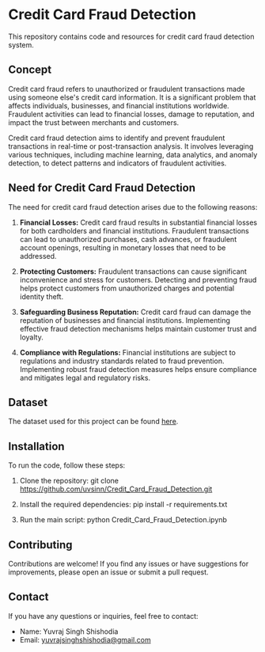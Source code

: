 # Credit Card Fraud Detection

This repository contains code and resources for credit card fraud detection system.

## Concept

Credit card fraud refers to unauthorized or fraudulent transactions made using someone else's credit card information. It is a significant problem that affects individuals, businesses, and financial institutions worldwide. Fraudulent activities can lead to financial losses, damage to reputation, and impact the trust between merchants and customers.

Credit card fraud detection aims to identify and prevent fraudulent transactions in real-time or post-transaction analysis. It involves leveraging various techniques, including machine learning, data analytics, and anomaly detection, to detect patterns and indicators of fraudulent activities.

## Need for Credit Card Fraud Detection

The need for credit card fraud detection arises due to the following reasons:

1. **Financial Losses:** Credit card fraud results in substantial financial losses for both cardholders and financial institutions. Fraudulent transactions can lead to unauthorized purchases, cash advances, or fraudulent account openings, resulting in monetary losses that need to be addressed.

2. **Protecting Customers:** Fraudulent transactions can cause significant inconvenience and stress for customers. Detecting and preventing fraud helps protect customers from unauthorized charges and potential identity theft.

3. **Safeguarding Business Reputation:** Credit card fraud can damage the reputation of businesses and financial institutions. Implementing effective fraud detection mechanisms helps maintain customer trust and loyalty.

4. **Compliance with Regulations:** Financial institutions are subject to regulations and industry standards related to fraud prevention. Implementing robust fraud detection measures helps ensure compliance and mitigates legal and regulatory risks.

## Dataset

The dataset used for this project can be found [here](https://drive.google.com/file/d/1YQakwEmqBP2031sgMDr3miR4cgP0rE7c/view?usp=sharing).

## Installation

To run the code, follow these steps:

1. Clone the repository:
   git clone https://github.com/uvsinn/Credit_Card_Fraud_Detection.git

2. Install the required dependencies:
   pip install -r requirements.txt

3. Run the main script:
   python Credit_Card_Fraud_Detection.ipynb
   
## Contributing

Contributions are welcome! If you find any issues or have suggestions for improvements, please open an issue or submit a pull request.

## Contact

If you have any questions or inquiries, feel free to contact:

- Name: Yuvraj Singh Shishodia
- Email: yuvrajsinghshishodia@gmail.com





